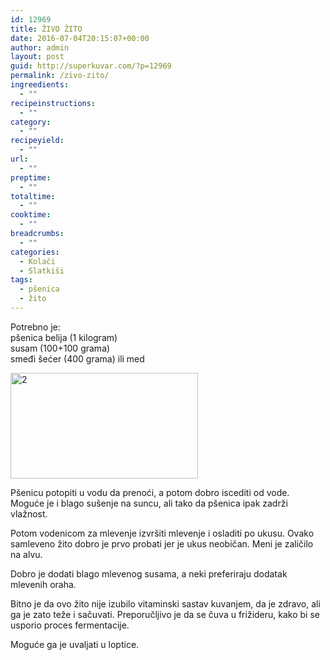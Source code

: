 ```yaml
---
id: 12969
title: ŽIVO ŽITO
date: 2016-07-04T20:15:07+00:00
author: admin
layout: post
guid: http://superkuvar.com/?p=12969
permalink: /zivo-zito/
ingreedients:
  - ""
recipeinstructions:
  - ""
category:
  - ""
recipeyield:
  - ""
url:
  - ""
preptime:
  - ""
totaltime:
  - ""
cooktime:
  - ""
breadcrumbs:
  - ""
categories:
  - Kolači
  - Slatkiši
tags:
  - pšenica
  - žito
---
```

Potrebno je:  
pšenica belija (1 kilogram)  
susam (100+100 grama)  
smeđi šećer (400 grama) ili med

[<img class="alignnone size-medium wp-image-12970" src="http:/wp-content/uploads/2016/06/2-300x169.jpg" alt="2" width="300" height="169" srcset="http://localhost/superkuvar/wp-content/uploads/2016/06/2-300x169.jpg 300w, http://localhost/superkuvar/wp-content/uploads/2016/06/2-768x431.jpg 768w, http://localhost/superkuvar/wp-content/uploads/2016/06/2-1024x575.jpg 1024w" sizes="(max-width: 300px) 100vw, 300px" />](http:/wp-content/uploads/2016/06/2-300x169.jpg)

Pšenicu potopiti u vodu da prenoći, a potom dobro iscediti od vode. Moguće je i blago sušenje na suncu, ali tako da pšenica ipak zadrži vlažnost.

Potom vodenicom za mlevenje izvršiti mlevenje i osladiti po ukusu. Ovako samleveno žito dobro je prvo probati jer je ukus neobičan. Meni je zaličilo na alvu.

Dobro je dodati blago mlevenog susama, a neki preferiraju dodatak mlevenih oraha.

Bitno je da ovo žito nije izubilo vitaminski sastav kuvanjem, da je zdravo, ali ga je zato teže i sačuvati. Preporučljivo je da se čuva u frižideru, kako bi se usporio proces fermentacije.

Moguće ga je uvaljati u loptice.